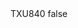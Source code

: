 <?xml version="1.0" encoding="UTF-8"?>
<CustomMetadata xmlns="http://soap.sforce.com/2006/04/metadata">
    <label>TXU840</label>
    <protected>false</protected>
</CustomMetadata>
